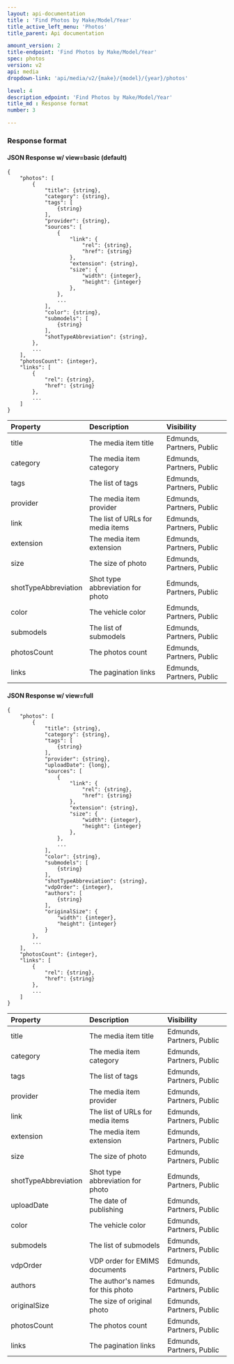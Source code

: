 ```yaml
---
layout: api-documentation
title : 'Find Photos by Make/Model/Year'
title_active_left_menu: 'Photos'
title_parent: Api documentation

amount_version: 2
title-endpoint: 'Find Photos by Make/Model/Year'
spec: photos
version: v2
api: media
dropdown-link: 'api/media/v2/{make}/{model}/{year}/photos'

level: 4
description_edpoint: 'Find Photos by Make/Model/Year'
title_md : Response format
number: 3

---
```



### Response format

#### JSON Response w/ view=basic (default)

    {
        "photos": [
            {
                "title": {string},
                "category": {string},
                "tags": [
                    {string}
                ],
                "provider": {string},
                "sources": [
                    {
                        "link": {
                            "rel": {string},
                            "href": {string}
                        },
                        "extension": {string},
                        "size": {
                            "width": {integer},
                            "height": {integer}
                        },
                    },
                    ...
                ],
                "color": {string},
                "submodels": [
                    {string}
                ],
                "shotTypeAbbreviation": {string},
            },
            ...
        ],
        "photosCount": {integer},
        "links": [
            {
                "rel": {string},
                "href": {string}
            },
            ...
        ]
    }


| Property                      | Description                                                     | Visibility                |
|:------------------------------|:----------------------------------------------------------------|:--------------------------|
| title                         | The media item title                                            | Edmunds, Partners, Public |
| category                      | The media item category                                         | Edmunds, Partners, Public |
| tags                          | The list of tags                                                | Edmunds, Partners, Public |
| provider                      | The media item provider                                         | Edmunds, Partners, Public |
| link                          | The list of URLs for media items                                | Edmunds, Partners, Public |
| extension                     | The media item extension                                        | Edmunds, Partners, Public |
| size                          | The size of photo                                               | Edmunds, Partners, Public |
| shotTypeAbbreviation          | Shot type abbreviation for photo                                | Edmunds, Partners, Public |
| color                         | The vehicle color                                               | Edmunds, Partners, Public |
| submodels                     | The list of submodels                                           | Edmunds, Partners, Public |
| photosCount                   | The photos count                                                | Edmunds, Partners, Public |
| links                         | The pagination links                                            | Edmunds, Partners, Public |


#### JSON Response w/ view=full

    {
        "photos": [
            {
                "title": {string},
                "category": {string},
                "tags": [
                    {string}
                ],
                "provider": {string},
                "uploadDate": {long},
                "sources": [
                    {
                        "link": {
                            "rel": {string},
                            "href": {string}
                        },
                        "extension": {string},
                        "size": {
                            "width": {integer},
                            "height": {integer}
                        },
                    },
                    ...
                ],
                "color": {string},
                "submodels": [
                    {string}
                ],
                "shotTypeAbbreviation": {string},
                "vdpOrder": {integer},
                "authors": [
                    {string}
                ],
                "originalSize": {
                    "width": {integer},
                    "height": {integer}
                }
            },
            ...
        ],
        "photosCount": {integer},
        "links": [
            {
                "rel": {string},
                "href": {string}
            },
            ...
        ]
    }

| Property                      | Description                                                     | Visibility                |
|:------------------------------|:----------------------------------------------------------------|:--------------------------|
| title                         | The media item title                                            | Edmunds, Partners, Public |
| category                      | The media item category                                         | Edmunds, Partners, Public |
| tags                          | The list of tags                                                | Edmunds, Partners, Public |
| provider                      | The media item provider                                         | Edmunds, Partners, Public |
| link                          | The list of URLs for media items                                | Edmunds, Partners, Public |
| extension                     | The media item extension                                        | Edmunds, Partners, Public |
| size                          | The size of photo                                               | Edmunds, Partners, Public |
| shotTypeAbbreviation          | Shot type abbreviation for photo                                | Edmunds, Partners, Public |
| uploadDate                    | The date of publishing                                          | Edmunds, Partners, Public |
| color                         | The vehicle color                                               | Edmunds, Partners, Public |
| submodels                     | The list of submodels                                           | Edmunds, Partners, Public |
| vdpOrder                      | VDP order for EMIMS documents                                   | Edmunds, Partners, Public |
| authors                       | The author's names for this photo                               | Edmunds, Partners, Public |
| originalSize                  | The size of original photo                                      | Edmunds, Partners, Public |
| photosCount                   | The photos count                                                | Edmunds, Partners, Public |
| links                         | The pagination links                                            | Edmunds, Partners, Public |




